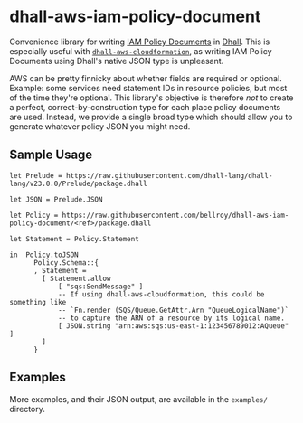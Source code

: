 # dhall-aws-iam-policy-document

Convenience library for writing [IAM Policy
Documents](https://docs.aws.amazon.com/IAM/latest/UserGuide/access_policies.html#policies-introduction)
in [Dhall](https://dhall-lang.org/). This is especially useful with
[`dhall-aws-cloudformation`](https://github.com/jcouyang/dhall-aws-cloudformation/),
as writing IAM Policy Documents using Dhall's native JSON type is
unpleasant.

AWS can be pretty finnicky about whether fields are required or
optional. Example: some services need statement IDs in resource
policies, but most of the time they're optional. This library's
objective is therefore *not* to create a perfect,
correct-by-construction type for each place policy documents are used.
Instead, we provide a single broad type which should allow you to
generate whatever policy JSON you might need.

## Sample Usage

```dhall
let Prelude = https://raw.githubusercontent.com/dhall-lang/dhall-lang/v23.0.0/Prelude/package.dhall

let JSON = Prelude.JSON

let Policy = https://raw.githubusercontent.com/bellroy/dhall-aws-iam-policy-document/<ref>/package.dhall

let Statement = Policy.Statement

in  Policy.toJSON
      Policy.Schema::{
      , Statement =
        [ Statement.allow
            [ "sqs:SendMessage" ]
            -- If using dhall-aws-cloudformation, this could be something like
            -- `Fn.render (SQS/Queue.GetAttr.Arn "QueueLogicalName")`
            -- to capture the ARN of a resource by its logical name.
            [ JSON.string "arn:aws:sqs:us-east-1:123456789012:AQueue" ]
        ]
      }
```

## Examples

More examples, and their JSON output, are available in the `examples/`
directory.
